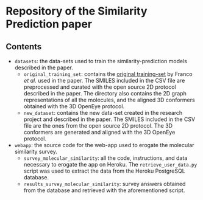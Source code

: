 # Repository of the Similarity Prediction paper

## Contents
* `datasets`: the data-sets used to train the similarity-prediction models described in the paper.
    * `original_training_set`: contains the [original training-set](https://jcheminf.biomedcentral.com/articles/10.1186/1758-2946-6-5) by Franco *et al.* used in the paper. The SMILES included in the CSV file are preprocessed and curated with the open source 2D protocol described in the paper. The directory also contains the 2D graph representations of all the molecules, and the aligned 3D conformers obtained with the 3D OpenEye protocol.
    * `new_dataset`: contains the new data-set created in the research project and described in the paper. The SMILES included in the CSV file are the ones from the open source 2D protocol. The 3D conformers are generated and aligned with the 3D OpenEye protocol.
* `webapp`: the source code for the web-app used to erogate the molecular similarity survey.
    * `survey_molecular_similarity`: all the code, instructions, and data necessary to erogate the app on Heroku. The `retrieve_user_data.py` script was used to extract the data from the Heroku PostgreSQL database.
    * `results_survey_molecular_similarity`: survey answers obtained from the database and retrieved with the aforementioned script.
